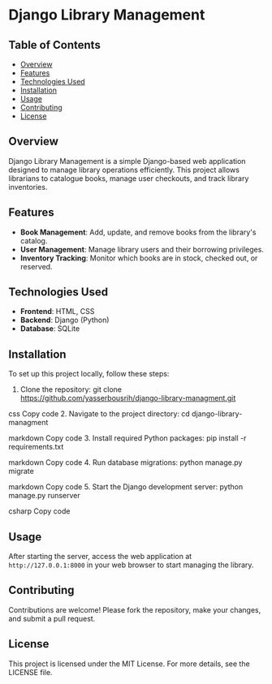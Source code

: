 # Django Library Management

## Table of Contents
- [Overview](#overview)
- [Features](#features)
- [Technologies Used](#technologies-used)
- [Installation](#installation)
- [Usage](#usage)
- [Contributing](#contributing)
- [License](#license)

## Overview
Django Library Management is a simple Django-based web application designed to manage library operations efficiently. This project allows librarians to catalogue books, manage user checkouts, and track library inventories.

## Features
- **Book Management**: Add, update, and remove books from the library's catalog.
- **User Management**: Manage library users and their borrowing privileges.
- **Inventory Tracking**: Monitor which books are in stock, checked out, or reserved.

## Technologies Used
- **Frontend**: HTML, CSS
- **Backend**: Django (Python)
- **Database**: SQLite

## Installation
To set up this project locally, follow these steps:
1. Clone the repository:
git clone https://github.com/yasserbousrih/django-library-managment.git

css
Copy code
2. Navigate to the project directory:
cd django-library-managment

markdown
Copy code
3. Install required Python packages:
pip install -r requirements.txt

markdown
Copy code
4. Run database migrations:
python manage.py migrate

markdown
Copy code
5. Start the Django development server:
python manage.py runserver

csharp
Copy code

## Usage
After starting the server, access the web application at `http://127.0.0.1:8000` in your web browser to start managing the library.

## Contributing
Contributions are welcome! Please fork the repository, make your changes, and submit a pull request.

## License
This project is licensed under the MIT License. For more details, see the LICENSE file.
